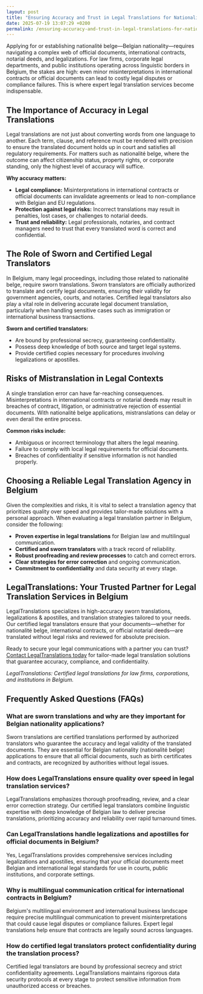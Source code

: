 ```yaml
---
layout: post
title: "Ensuring Accuracy and Trust in Legal Translations for Nationalité Belge"
date: 2025-07-19 13:07:29 +0200
permalink: /ensuring-accuracy-and-trust-in-legal-translations-for-nationalité-belge/
---
```

Applying for or establishing nationalité belge—Belgian nationality—requires navigating a complex web of official documents, international contracts, notarial deeds, and legalizations. For law firms, corporate legal departments, and public institutions operating across linguistic borders in Belgium, the stakes are high: even minor misinterpretations in international contracts or official documents can lead to costly legal disputes or compliance failures. This is where expert legal translation services become indispensable.

## The Importance of Accuracy in Legal Translations

Legal translations are not just about converting words from one language to another. Each term, clause, and reference must be rendered with precision to ensure the translated document holds up in court and satisfies all regulatory requirements. For matters such as nationalité belge, where the outcome can affect citizenship status, property rights, or corporate standing, only the highest level of accuracy will suffice.

**Why accuracy matters:**
- **Legal compliance:** Misinterpretations in international contracts or official documents can invalidate agreements or lead to non-compliance with Belgian and EU regulations.
- **Protection against legal risks:** Incorrect translations may result in penalties, lost cases, or challenges to notarial deeds.
- **Trust and reliability:** Legal professionals, notaries, and contract managers need to trust that every translated word is correct and confidential.

## The Role of Sworn and Certified Legal Translators

In Belgium, many legal proceedings, including those related to nationalité belge, require sworn translations. Sworn translators are officially authorized to translate and certify legal documents, ensuring their validity for government agencies, courts, and notaries. Certified legal translators also play a vital role in delivering accurate legal document translation, particularly when handling sensitive cases such as immigration or international business transactions.

**Sworn and certified translators:**
- Are bound by professional secrecy, guaranteeing confidentiality.
- Possess deep knowledge of both source and target legal systems.
- Provide certified copies necessary for procedures involving legalizations or apostilles.

## Risks of Mistranslation in Legal Contexts

A single translation error can have far-reaching consequences. Misinterpretations in international contracts or notarial deeds may result in breaches of contract, litigation, or administrative rejection of essential documents. With nationalité belge applications, mistranslations can delay or even derail the entire process.

**Common risks include:**
- Ambiguous or incorrect terminology that alters the legal meaning.
- Failure to comply with local legal requirements for official documents.
- Breaches of confidentiality if sensitive information is not handled properly.

## Choosing a Reliable Legal Translation Agency in Belgium

Given the complexities and risks, it is vital to select a translation agency that prioritizes quality over speed and provides tailor-made solutions with a personal approach. When evaluating a legal translation partner in Belgium, consider the following:

- **Proven expertise in legal translations** for Belgian law and multilingual communication.
- **Certified and sworn translators** with a track record of reliability.
- **Robust proofreading and review processes** to catch and correct errors.
- **Clear strategies for error correction** and ongoing communication.
- **Commitment to confidentiality** and data security at every stage.

## LegalTranslations: Your Trusted Partner for Legal Translation Services in Belgium

LegalTranslations specializes in high-accuracy sworn translations, legalizations & apostilles, and translation strategies tailored to your needs. Our certified legal translators ensure that your documents—whether for nationalité belge, international contracts, or official notarial deeds—are translated without legal risks and reviewed for absolute precision.

Ready to secure your legal communications with a partner you can trust? [Contact LegalTranslations today](https://www.legaltranslations.be/) for tailor-made legal translation solutions that guarantee accuracy, compliance, and confidentiality.

*LegalTranslations: Certified legal translations for law firms, corporations, and institutions in Belgium.*

## Frequently Asked Questions (FAQs)

### What are sworn translations and why are they important for Belgian nationality applications?  
Sworn translations are certified translations performed by authorized translators who guarantee the accuracy and legal validity of the translated documents. They are essential for Belgian nationality (nationalité belge) applications to ensure that all official documents, such as birth certificates and contracts, are recognized by authorities without legal issues.

### How does LegalTranslations ensure quality over speed in legal translation services?  
LegalTranslations emphasizes thorough proofreading, review, and a clear error correction strategy. Our certified legal translators combine linguistic expertise with deep knowledge of Belgian law to deliver precise translations, prioritizing accuracy and reliability over rapid turnaround times.

### Can LegalTranslations handle legalizations and apostilles for official documents in Belgium?  
Yes, LegalTranslations provides comprehensive services including legalizations and apostilles, ensuring that your official documents meet Belgian and international legal standards for use in courts, public institutions, and corporate settings.

### Why is multilingual communication critical for international contracts in Belgium?  
Belgium's multilingual environment and international business landscape require precise multilingual communication to prevent misinterpretations that could cause legal disputes or compliance failures. Expert legal translations help ensure that contracts are legally sound across languages.

### How do certified legal translators protect confidentiality during the translation process?  
Certified legal translators are bound by professional secrecy and strict confidentiality agreements. LegalTranslations maintains rigorous data security protocols at every stage to protect sensitive information from unauthorized access or breaches.

<script type="application/ld+json">
{
  "@context": "https://schema.org",
  "@type": "BlogPosting",
  "headline": "Ensuring Accuracy and Trust in Legal Translations for Nationalité Belge",
  "description": "LegalTranslations provides expert sworn and certified legal translation services in Belgium, ensuring accuracy, trust, and compliance for nationalité belge applications, international contracts, and official documents.",
  "author": {
    "@type": "Person",
    "name": "Legal Translations"
  },
  "publisher": {
    "@type": "Person",
    "name": "Legal Translations"
  },
  "mainEntityOfPage": {
    "@type": "WebPage",
    "@id": "https://www.legaltranslations.be/blog/ensuring-accuracy-trust-legal-translations-nationalite-belge"
  },
  "datePublished": "2024-06-01",
  "dateModified": "2024-06-01",
  "keywords": "Sworn translations, Legal translations, Multilingual communication, International contracts, Notarial deeds, Official documents, Legalizations & apostilles, Proofreading and review, Translation strategy, Translation agency, Quality over speed, Tailor-made solutions, Personal approach, Trust & reliability, Translations without legal risks, Error correction, Misinterpretations in international contracts, legal translation services, certified legal translators, accurate legal document translation",
  "inLanguage": "en-GB"
}
</script>

<script type="application/ld+json">
{
  "@context": "https://schema.org",
  "@type": "FAQPage",
  "mainEntity": [
    {
      "@type": "Question",
      "name": "What are sworn translations and why are they important for Belgian nationality applications?",
      "acceptedAnswer": {
        "@type": "Answer",
        "text": "Sworn translations are certified translations performed by authorized translators who guarantee the accuracy and legal validity of the translated documents. They are essential for Belgian nationality (nationalité belge) applications to ensure that all official documents, such as birth certificates and contracts, are recognized by authorities without legal issues."
      }
    },
    {
      "@type": "Question",
      "name": "How does LegalTranslations ensure quality over speed in legal translation services?",
      "acceptedAnswer": {
        "@type": "Answer",
        "text": "LegalTranslations emphasizes thorough proofreading, review, and a clear error correction strategy. Our certified legal translators combine linguistic expertise with deep knowledge of Belgian law to deliver precise translations, prioritizing accuracy and reliability over rapid turnaround times."
      }
    },
    {
      "@type": "Question",
      "name": "Can LegalTranslations handle legalizations and apostilles for official documents in Belgium?",
      "acceptedAnswer": {
        "@type": "Answer",
        "text": "Yes, LegalTranslations provides comprehensive services including legalizations and apostilles, ensuring that your official documents meet Belgian and international legal standards for use in courts, public institutions, and corporate settings."
      }
    },
    {
      "@type": "Question",
      "name": "Why is multilingual communication critical for international contracts in Belgium?",
      "acceptedAnswer": {
        "@type": "Answer",
        "text": "Belgium's multilingual environment and international business landscape require precise multilingual communication to prevent misinterpretations that could cause legal disputes or compliance failures. Expert legal translations help ensure that contracts are legally sound across languages."
      }
    },
    {
      "@type": "Question",
      "name": "How do certified legal translators protect confidentiality during the translation process?",
      "acceptedAnswer": {
        "@type": "Answer",
        "text": "Certified legal translators are bound by professional secrecy and strict confidentiality agreements. LegalTranslations maintains rigorous data security protocols at every stage to protect sensitive information from unauthorized access or breaches."
      }
    }
  ]
}
</script>